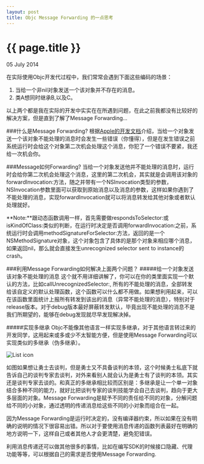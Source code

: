 ```yaml
---
layout: post
title: Objc Message Forwarding 的一点思考
---
```


{{ page.title }}
================

<p class="meta">05 July 2014</p>

在实际使用Objc开发代过程中，我们常常会遇到下面这些编码的场景：

1. 当给一个非nil对象发送一个该对象并不存在的消息。
2. 类A想同时继承B,以及C。

以上两个都是我在实际的开发中实实在在所遇到问题，在此之前我都没有比较好的解决方案，但是直到了解了Message Forwarding...

###什么是Message Forwarding?
根据[Apple的开发文档](https://developer.apple.com/library/mac/documentation/Cocoa/Conceptual/ObjCRuntimeGuide/Articles/ocrtForwarding.html)介绍，当给一个对象发送一个该对象不能处理的消息时会发生一些错误（你懂得），但是在发生错误之前系统运行时会给这个对象第二次机会处理这个消息，你犯了一个错误不要紧，我还给一次机会你。

###Message如何Forwarding?
当给一个对象发送他并不能处理的消息时，运行时会给你第二次机会处理这个消息，这里的第二次机会，其实就是会调用该对象的forwardInvocation:方法，随之并带有一个NSInvocation类型的参数，NSInvocation参数里面可以获取到原始消息以及消息的参数，这样如果你遇到了不能处理的消息，实现forwardInvocation就可以将消息转发给其他对象或者默认处理就好。

**Note:**跟动态函数调用一样，首先需要做respondsToSelector:或isKindOfClass:类似的判断，在运行时决定是否调用forwardInvocation:之前，系统运行时会调用methodSignatureForSelector:方法，返回的是一个NSMethodSignature对象，这个对象包含了具体的是那个对象来相应哪个消息，如果返回nil，那么就会直接发生unrecognized selector sent to instance的crash。

###利用Message Forwarding如何解决上面两个问题？
#####给一个对象发送该对象不能处理的消息
这个就不用详细讲解了，你可以在你的类里面实现一个默认的方法，比如callUnrecognizedSelector:, 所有的不能处理的消息，全部转发给该自定义的默认处理函数，这个函数可以什么都不用做。如果想利用起来，可以在该函数里面统计上报所有转发到该出的消息（异常不能处理的消息），特别对于release版本。对于debug版本最好屏蔽转发默认，毕竟出现不能处理的消息不是我们所期望的，能够在debug发现就尽早发现解决掉。

#####实现多继承
Objc不能像其他语言一样实现多继承，对于其他语言转过来的开发同学，这用起来或多或少不太智能方便，但是使用Message Forwarding可以实现类似的多继承（伪多继承）。

![List icon](https://developer.apple.com/library/mac/documentation/Cocoa/Conceptual/ObjCRuntimeGuide/Art/forwarding.gif)

如图如果想让勇士去谈判，但是勇士又不具备谈判的本领，这个时候勇士私底下就告诉自己的谈判专家去谈判，对外来看别人就会认为是勇士有了谈判的本领。其实还是谈判专家去谈的。和真正的多继承相比较而区别是：多继承是让一个单一对象结合多种不同的能力，就好比把谈判专家的谈判技能学会自己去谈判，趋向于更大多层面的对象。Message Forwarding是赋予不同的责任给不同的对象，分解问题给不同的小对象，通过透明的传递消息给这些不同的小对象而组合在一起。

因为Message Forwarding是运行时决定的，没有编译器约束，所以如果在没有明确的说明的情况下很容易出错。所以对于要使用消息传递的函数列表最好在明确的地方说明一下，这样自己或者其他人才会更清楚，避免犯错误。

利用消息传递还可以做其他很多的事情，比如在编写SDK的时候接口隐藏、代理功能等等，可以根据自己的需求是否使用Message Forwarding.


